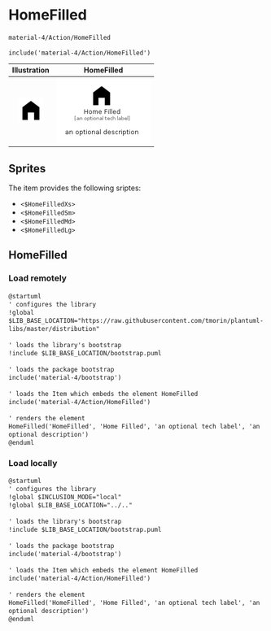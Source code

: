 # HomeFilled


```text
material-4/Action/HomeFilled
```

```text
include('material-4/Action/HomeFilled')
```



| Illustration | HomeFilled |
| :---: | :---: |
| ![illustration for Illustration](../../material-4/Action/HomeFilled.png) | ![illustration for HomeFilled](../../material-4/Action/HomeFilled.Local.png) |



## Sprites
The item provides the following sriptes:

- `<$HomeFilledXs>`
- `<$HomeFilledSm>`
- `<$HomeFilledMd>`
- `<$HomeFilledLg>`





## HomeFilled

### Load remotely
```plantuml
@startuml
' configures the library
!global $LIB_BASE_LOCATION="https://raw.githubusercontent.com/tmorin/plantuml-libs/master/distribution"

' loads the library's bootstrap
!include $LIB_BASE_LOCATION/bootstrap.puml

' loads the package bootstrap
include('material-4/bootstrap')

' loads the Item which embeds the element HomeFilled
include('material-4/Action/HomeFilled')

' renders the element
HomeFilled('HomeFilled', 'Home Filled', 'an optional tech label', 'an optional description')
@enduml
```

### Load locally
```plantuml
@startuml
' configures the library
!global $INCLUSION_MODE="local"
!global $LIB_BASE_LOCATION="../.."

' loads the library's bootstrap
!include $LIB_BASE_LOCATION/bootstrap.puml

' loads the package bootstrap
include('material-4/bootstrap')

' loads the Item which embeds the element HomeFilled
include('material-4/Action/HomeFilled')

' renders the element
HomeFilled('HomeFilled', 'Home Filled', 'an optional tech label', 'an optional description')
@enduml
```

